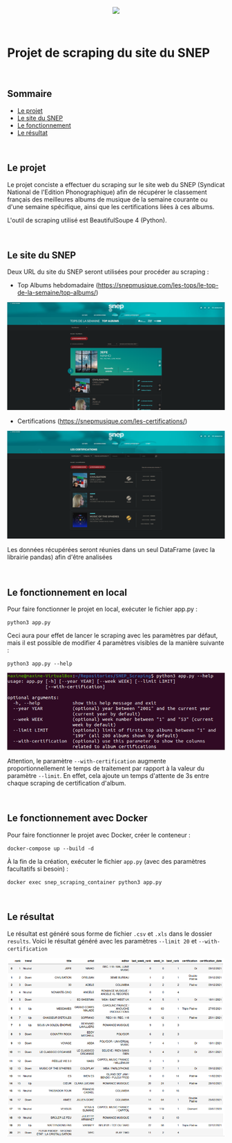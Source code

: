 <p align="center">
    <img src="https://s2.qwant.com/thumbr/0x0/e/b/607e8841bcbc61e18531b742fc333aacc9ca094c7517c48b869672f4c8a947/440px-SNEP_Logo.png?u=https%3A%2F%2Fupload.wikimedia.org%2Fwikipedia%2Ffr%2Fthumb%2F1%2F12%2FSNEP_Logo.png%2F440px-SNEP_Logo.png&q=0&b=1&p=0&a=0">
</p>

<br>

# Projet de scraping du site du SNEP

<br>

## Sommaire
- [Le projet](#le-projet)
- [Le site du SNEP](#le-site-du-snep)
- [Le fonctionnement](#le-fonctionnement)
- [Le résultat](#le-résultat)

<br>

## Le projet

Le projet conciste a effectuer du scraping sur le site web du SNEP (Syndicat National de l'Edition Phonographique) afin de récupérer le classement français des meilleures albums de musique de la semaine courante ou d'une semaine spécifique, ainsi que les certifications liées à ces albums.

L'outil de scraping utilisé est BeautifulSoupe 4 (Python).

<br>

## Le site du SNEP

Deux URL du site du SNEP seront utilisées pour procéder au scraping :
- Top Albums hebdomadaire (https://snepmusique.com/les-tops/le-top-de-la-semaine/top-albums/)

![](img/top_albums.PNG)

- Certifications (https://snepmusique.com/les-certifications/)

![](img/certifications.PNG)

Les données récupérées seront réunies dans un seul DataFrame (avec la librairie pandas) afin d'être analisées

<br>

## Le fonctionnement en local

Pour faire fonctionner le projet en local, exécuter le fichier app.py :

```
python3 app.py
```

Ceci aura pour effet de lancer le scraping avec les paramètres par défaut, mais il est possible de modifier 4 paramètres visibles de la manière suivante :

```
python3 app.py --help
```

![](img/help.PNG)

Attention, le paramètre `--with-certification` augmente proportionnellement le temps de traitement par rapport à la valeur du paramètre `--limit`. En effet, cela ajoute un temps d'attente de 3s entre chaque scraping de certification d'album.

<br>

## Le fonctionnement avec Docker

Pour faire fonctionner le projet avec Docker, créer le conteneur :

```
docker-compose up --build -d
```

À la fin de la création, exécuter le fichier `app.py` (avec des paramètres facultatifs si besoin) :

```
docker exec snep_scraping_container python3 app.py
```

<br>

## Le résultat

Le résultat est généré sous forme de fichier `.csv` et `.xls` dans le dossier `results`. Voici le résultat généré avec les paramètres `--limit 20` et `--with-certification`

![](img/result.PNG)